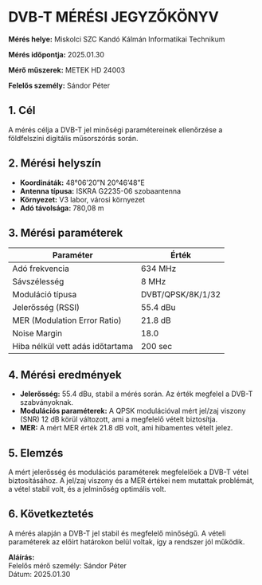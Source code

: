 # DVB-T MÉRÉSI JEGYZŐKÖNYV

**Mérés helye:** Miskolci SZC Kandó Kálmán Informatikai Technikum 

**Mérés időpontja:** 2025.01.30

**Mérő műszerek:** METEK HD 24003 

**Felelős személy:** Sándor Péter

## 1. Cél
A mérés célja a DVB-T jel minőségi paramétereinek ellenőrzése a földfelszíni digitális műsorszórás során.

## 2. Mérési helyszín
- **Koordináták:** 48°06’20”N 20°46’48”E  
- **Antenna típusa:** ISKRA G2235-06 szobaantenna  
- **Környezet:** V3 labor, városi környezet  
- **Adó távolsága:** 780,08 m

## 3. Mérési paraméterek

| Paraméter                     | Érték       |
|-------------------------------|-------------|
| Adó frekvencia                 | 634 MHz     |
| Sávszélesség                   | 8 MHz       |
| Moduláció típusa               | DVBT/QPSK/8K/1/32 |
| Jelerősség (RSSI)              | 55.4 dBu    |
| MER (Modulation Error Ratio)   | 21.8 dB     |
| Noise Margin                   | 18.0        |
| Hiba nélkül vett adás időtartama | 200 sec    |

## 4. Mérési eredmények
- **Jelerősség:** 55.4 dBu, stabil a mérés során. Az érték megfelel a DVB-T szabványoknak.
- **Modulációs paraméterek:** A QPSK modulációval mért jel/zaj viszony (SNR) 12 dB körül változott, ami a megfelelő vételt biztosítja.
- **MER:** A mért MER érték 21.8 dB volt, ami hibamentes vételt jelez.

## 5. Elemzés
A mért jelerősség és modulációs paraméterek megfelelőek a DVB-T vétel biztosításához. A jel/zaj viszony és a MER értékei nem mutattak problémát, a vétel stabil volt, és a jelminőség optimális volt.

## 6. Következtetés
A mérés alapján a DVB-T jel stabil és megfelelő minőségű. A vételi paraméterek az előírt határokon belül voltak, így a rendszer jól működik.

**Aláírás:**  
Felelős mérő személy: Sándor Péter  
Dátum: 2025.01.30
